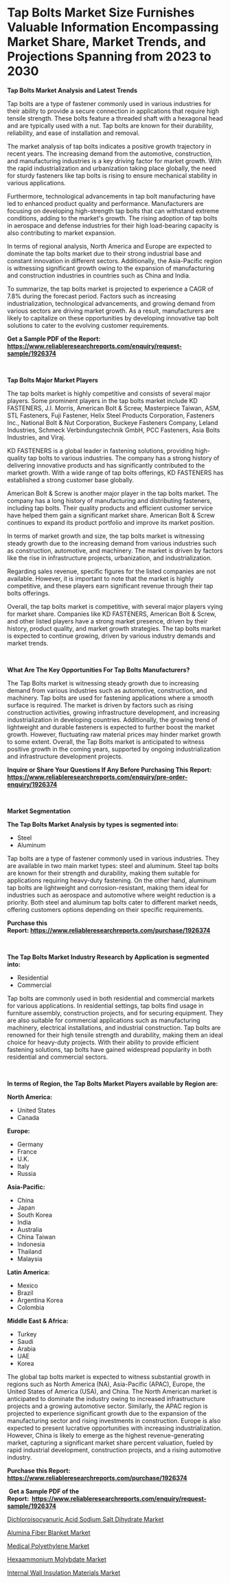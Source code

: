 <p><h1>Tap Bolts Market Size Furnishes Valuable Information Encompassing Market Share, Market Trends, and Projections Spanning from 2023 to 2030</h1></p><p><strong>Tap Bolts Market Analysis and Latest Trends</strong></p>
<p><p>Tap bolts are a type of fastener commonly used in various industries for their ability to provide a secure connection in applications that require high tensile strength. These bolts feature a threaded shaft with a hexagonal head and are typically used with a nut. Tap bolts are known for their durability, reliability, and ease of installation and removal.</p><p>The market analysis of tap bolts indicates a positive growth trajectory in recent years. The increasing demand from the automotive, construction, and manufacturing industries is a key driving factor for market growth. With the rapid industrialization and urbanization taking place globally, the need for sturdy fasteners like tap bolts is rising to ensure mechanical stability in various applications.</p><p>Furthermore, technological advancements in tap bolt manufacturing have led to enhanced product quality and performance. Manufacturers are focusing on developing high-strength tap bolts that can withstand extreme conditions, adding to the market's growth. The rising adoption of tap bolts in aerospace and defense industries for their high load-bearing capacity is also contributing to market expansion.</p><p>In terms of regional analysis, North America and Europe are expected to dominate the tap bolts market due to their strong industrial base and constant innovation in different sectors. Additionally, the Asia-Pacific region is witnessing significant growth owing to the expansion of manufacturing and construction industries in countries such as China and India.</p><p>To summarize, the tap bolts market is projected to experience a CAGR of 7.8% during the forecast period. Factors such as increasing industrialization, technological advancements, and growing demand from various sectors are driving market growth. As a result, manufacturers are likely to capitalize on these opportunities by developing innovative tap bolt solutions to cater to the evolving customer requirements.</p></p>
<p><strong>Get a Sample PDF of the Report:&nbsp; <a href="https://www.reliableresearchreports.com/enquiry/request-sample/1926374">https://www.reliableresearchreports.com/enquiry/request-sample/1926374</a></strong></p>
<p>&nbsp;</p>
<p><strong>Tap Bolts Major Market Players</strong></p>
<p><p>The tap bolts market is highly competitive and consists of several major players. Some prominent players in the tap bolts market include KD FASTENERS, J.I. Morris, American Bolt & Screw, Masterpiece Taiwan, ASM, STL Fasteners, Fuji Fastener, Helix Steel Products Corporation, Fasteners Inc., National Bolt & Nut Corporation, Buckeye Fasteners Company, Leland Industries, Schmeck Verbindungstechnik GmbH, PCC Fasteners, Asia Bolts Industries, and Viraj.</p><p>KD FASTENERS is a global leader in fastening solutions, providing high-quality tap bolts to various industries. The company has a strong history of delivering innovative products and has significantly contributed to the market growth. With a wide range of tap bolts offerings, KD FASTENERS has established a strong customer base globally.</p><p>American Bolt & Screw is another major player in the tap bolts market. The company has a long history of manufacturing and distributing fasteners, including tap bolts. Their quality products and efficient customer service have helped them gain a significant market share. American Bolt & Screw continues to expand its product portfolio and improve its market position.</p><p>In terms of market growth and size, the tap bolts market is witnessing steady growth due to the increasing demand from various industries such as construction, automotive, and machinery. The market is driven by factors like the rise in infrastructure projects, urbanization, and industrialization.</p><p>Regarding sales revenue, specific figures for the listed companies are not available. However, it is important to note that the market is highly competitive, and these players earn significant revenue through their tap bolts offerings.</p><p>Overall, the tap bolts market is competitive, with several major players vying for market share. Companies like KD FASTENERS, American Bolt & Screw, and other listed players have a strong market presence, driven by their history, product quality, and market growth strategies. The tap bolts market is expected to continue growing, driven by various industry demands and market trends.</p></p>
<p>&nbsp;</p>
<p><strong>What Are The Key Opportunities For Tap Bolts Manufacturers?</strong></p>
<p><p>The Tap Bolts market is witnessing steady growth due to increasing demand from various industries such as automotive, construction, and machinery. Tap bolts are used for fastening applications where a smooth surface is required. The market is driven by factors such as rising construction activities, growing infrastructure development, and increasing industrialization in developing countries. Additionally, the growing trend of lightweight and durable fasteners is expected to further boost the market growth. However, fluctuating raw material prices may hinder market growth to some extent. Overall, the Tap Bolts market is anticipated to witness positive growth in the coming years, supported by ongoing industrialization and infrastructure development projects.</p></p>
<p><strong>Inquire or Share Your Questions If Any Before Purchasing This Report: <a href="https://www.reliableresearchreports.com/enquiry/pre-order-enquiry/1926374">https://www.reliableresearchreports.com/enquiry/pre-order-enquiry/1926374</a></strong></p>
<p>&nbsp;</p>
<p><strong>Market Segmentation</strong></p>
<p><strong>The Tap Bolts Market Analysis by types is segmented into:</strong></p>
<p><ul><li>Steel</li><li>Aluminum</li></ul></p>
<p><p>Tap bolts are a type of fastener commonly used in various industries. They are available in two main market types: steel and aluminum. Steel tap bolts are known for their strength and durability, making them suitable for applications requiring heavy-duty fastening. On the other hand, aluminum tap bolts are lightweight and corrosion-resistant, making them ideal for industries such as aerospace and automotive where weight reduction is a priority. Both steel and aluminum tap bolts cater to different market needs, offering customers options depending on their specific requirements.</p></p>
<p><strong>Purchase this Report:&nbsp;<a href="https://www.reliableresearchreports.com/purchase/1926374">https://www.reliableresearchreports.com/purchase/1926374</a></strong></p>
<p>&nbsp;</p>
<p><strong>The Tap Bolts Market Industry Research by Application is segmented into:</strong></p>
<p><ul><li>Residential</li><li>Commercial</li></ul></p>
<p><p>Tap bolts are commonly used in both residential and commercial markets for various applications. In residential settings, tap bolts find usage in furniture assembly, construction projects, and for securing equipment. They are also suitable for commercial applications such as manufacturing machinery, electrical installations, and industrial construction. Tap bolts are renowned for their high tensile strength and durability, making them an ideal choice for heavy-duty projects. With their ability to provide efficient fastening solutions, tap bolts have gained widespread popularity in both residential and commercial sectors.</p></p>
<p>&nbsp;</p>
<p><strong>In terms of Region, the Tap Bolts Market Players available by Region are:</strong></p>
<p>
    <p> <strong> North America: </strong>
        <ul>
            <li>United States</li>
            <li>Canada</li>
        </ul>
        </p> 
    <p> <strong> Europe: </strong>
        <ul>
            <li>Germany</li>
            <li>France</li>
            <li>U.K.</li>
            <li>Italy</li>
            <li>Russia</li>
        </ul>
        </p> 
    <p> <strong> Asia-Pacific: </strong>
        <ul>
            <li>China</li>
            <li>Japan</li>
            <li>South Korea</li>
            <li>India</li>
            <li>Australia</li>
            <li>China Taiwan</li>
            <li>Indonesia</li>
            <li>Thailand</li>
            <li>Malaysia</li>
        </ul>
        </p> 
    <p> <strong> Latin America: </strong>
        <ul>
            <li>Mexico</li>
            <li>Brazil</li>
            <li>Argentina Korea</li>
            <li>Colombia</li>
        </ul>
        </p> 
    <p> <strong> Middle East & Africa: </strong>
        <ul>
            <li>Turkey</li>
            <li>Saudi</li>
            <li>Arabia</li>
            <li>UAE</li>
            <li>Korea</li>
        </ul>
    </p>
    </p>
<p><p>The global tap bolts market is expected to witness substantial growth in regions such as North America (NA), Asia-Pacific (APAC), Europe, the United States of America (USA), and China. The North American market is anticipated to dominate the industry owing to increased infrastructure projects and a growing automotive sector. Similarly, the APAC region is projected to experience significant growth due to the expansion of the manufacturing sector and rising investments in construction. Europe is also expected to present lucrative opportunities with increasing industrialization. However, China is likely to emerge as the highest revenue-generating market, capturing a significant market share percent valuation, fueled by rapid industrial development, construction projects, and a rising automotive industry.</p></p>
<p><strong>Purchase this Report: <a href="https://www.reliableresearchreports.com/purchase/1926374">https://www.reliableresearchreports.com/purchase/1926374</a></strong></p>
<p>&nbsp;<strong>Get a Sample PDF of the Report:&nbsp;&nbsp;<a href="https://www.reliableresearchreports.com/enquiry/request-sample/1926374">https://www.reliableresearchreports.com/enquiry/request-sample/1926374</a></strong></p>
<p><strong></strong></p>
<p><p><a href="https://medium.com/@yuvrajsinghrp23/dichloroisocyanuric-acid-sodium-salt-dihydrate-market-focuses-on-market-share-size-and-projected-1ae4e193f5de">Dichloroisocyanuric Acid Sodium Salt Dihydrate Market</a></p><p><a href="https://medium.com/@sachintenrp23/alumina-fiber-blanket-market-analysis-and-sze-forecasted-for-period-from-2023-to-2030-a45fb07660f7">Alumina Fiber Blanket Market</a></p><p><a href="https://medium.com/@mhdhonirp23/medical-polyethylene-market-exploring-market-share-market-trends-and-future-growth-fa02f4bbebb5">Medical Polyethylene Market</a></p><p><a href="https://medium.com/@devidwarnerrp23/hexaammonium-molybdate-market-insight-market-trends-growth-forecasted-from-2023-to-2030-5cc48ec34a20">Hexaammonium Molybdate Market</a></p><p><a href="https://medium.com/@rameshramurp23/internal-wall-insulation-materials-market-furnishes-information-on-market-share-market-trends-and-777174f069b2">Internal Wall Insulation Materials Market</a></p></p>
